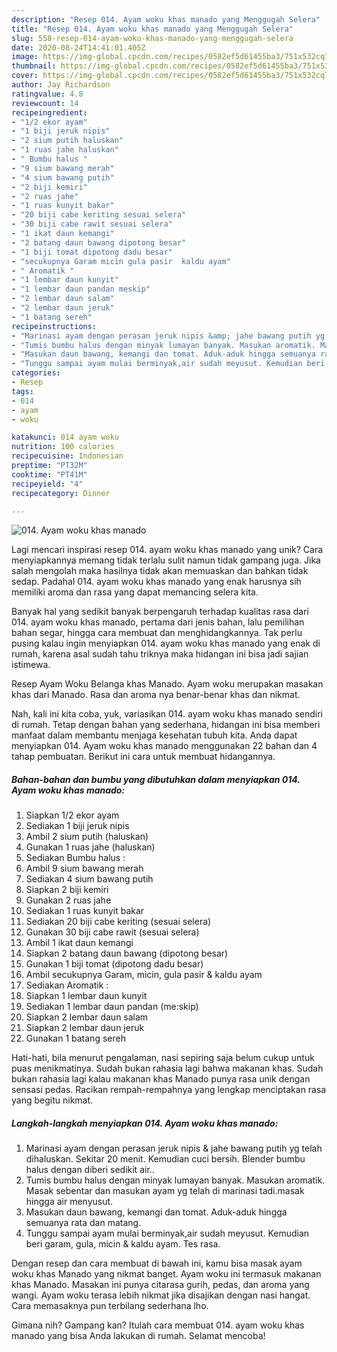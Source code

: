 ```yaml
---
description: "Resep 014. Ayam woku khas manado yang Menggugah Selera"
title: "Resep 014. Ayam woku khas manado yang Menggugah Selera"
slug: 558-resep-014-ayam-woku-khas-manado-yang-menggugah-selera
date: 2020-08-24T14:41:01.405Z
image: https://img-global.cpcdn.com/recipes/0582ef5d61455ba3/751x532cq70/014-ayam-woku-khas-manado-foto-resep-utama.jpg
thumbnail: https://img-global.cpcdn.com/recipes/0582ef5d61455ba3/751x532cq70/014-ayam-woku-khas-manado-foto-resep-utama.jpg
cover: https://img-global.cpcdn.com/recipes/0582ef5d61455ba3/751x532cq70/014-ayam-woku-khas-manado-foto-resep-utama.jpg
author: Jay Richardson
ratingvalue: 4.8
reviewcount: 14
recipeingredient:
- "1/2 ekor ayam"
- "1 biji jeruk nipis"
- "2 sium putih haluskan"
- "1 ruas jahe haluskan"
- " Bumbu halus "
- "9 sium bawang merah"
- "4 sium bawang putih"
- "2 biji kemiri"
- "2 ruas jahe"
- "1 ruas kunyit bakar"
- "20 biji cabe keriting sesuai selera"
- "30 biji cabe rawit sesuai selera"
- "1 ikat daun kemangi"
- "2 batang daun bawang dipotong besar"
- "1 biji tomat dipotong dadu besar"
- "secukupnya Garam micin gula pasir  kaldu ayam"
- " Aromatik "
- "1 lembar daun kunyit"
- "1 lembar daun pandan meskip"
- "2 lembar daun salam"
- "2 lembar daun jeruk"
- "1 batang sereh"
recipeinstructions:
- "Marinasi ayam dengan perasan jeruk nipis &amp; jahe bawang putih yg telah dihaluskan. Sekitar 20 menit. Kemudian cuci bersih. Blender bumbu halus dengan diberi sedikit air.."
- "Tumis bumbu halus dengan minyak lumayan banyak. Masukan aromatik. Masak sebentar dan masukan ayam yg telah di marinasi tadi.masak hingga air menyusut."
- "Masukan daun bawang, kemangi dan tomat. Aduk-aduk hingga semuanya rata dan matang."
- "Tunggu sampai ayam mulai berminyak,air sudah meyusut. Kemudian beri garam, gula, micin &amp; kaldu ayam. Tes rasa."
categories:
- Resep
tags:
- 014
- ayam
- woku

katakunci: 014 ayam woku 
nutrition: 100 calories
recipecuisine: Indonesian
preptime: "PT32M"
cooktime: "PT41M"
recipeyield: "4"
recipecategory: Dinner

---
```



![014. Ayam woku khas manado](https://img-global.cpcdn.com/recipes/0582ef5d61455ba3/751x532cq70/014-ayam-woku-khas-manado-foto-resep-utama.jpg)

Lagi mencari inspirasi resep 014. ayam woku khas manado yang unik? Cara menyiapkannya memang tidak terlalu sulit namun tidak gampang juga. Jika salah mengolah maka hasilnya tidak akan memuaskan dan bahkan tidak sedap. Padahal 014. ayam woku khas manado yang enak harusnya sih memiliki aroma dan rasa yang dapat memancing selera kita.

Banyak hal yang sedikit banyak berpengaruh terhadap kualitas rasa dari 014. ayam woku khas manado, pertama dari jenis bahan, lalu pemilihan bahan segar, hingga cara membuat dan menghidangkannya. Tak perlu pusing kalau ingin menyiapkan 014. ayam woku khas manado yang enak di rumah, karena asal sudah tahu triknya maka hidangan ini bisa jadi sajian istimewa.

Resep Ayam Woku Belanga khas Manado. Ayam woku merupakan masakan khas dari Manado. Rasa dan aroma nya benar-benar khas dan nikmat.


Nah, kali ini kita coba, yuk, variasikan 014. ayam woku khas manado sendiri di rumah. Tetap dengan bahan yang sederhana, hidangan ini bisa memberi manfaat dalam membantu menjaga kesehatan tubuh kita. Anda dapat menyiapkan 014. Ayam woku khas manado menggunakan 22 bahan dan 4 tahap pembuatan. Berikut ini cara untuk membuat hidangannya.

<!--inarticleads1-->

##### Bahan-bahan dan bumbu yang dibutuhkan dalam menyiapkan 014. Ayam woku khas manado:

1. Siapkan 1/2 ekor ayam
1. Sediakan 1 biji jeruk nipis
1. Ambil 2 sium putih (haluskan)
1. Gunakan 1 ruas jahe (haluskan)
1. Sediakan  Bumbu halus :
1. Ambil 9 sium bawang merah
1. Sediakan 4 sium bawang putih
1. Siapkan 2 biji kemiri
1. Gunakan 2 ruas jahe
1. Sediakan 1 ruas kunyit bakar
1. Sediakan 20 biji cabe keriting (sesuai selera)
1. Gunakan 30 biji cabe rawit (sesuai selera)
1. Ambil 1 ikat daun kemangi
1. Siapkan 2 batang daun bawang (dipotong besar)
1. Gunakan 1 biji tomat (dipotong dadu besar)
1. Ambil secukupnya Garam, micin, gula pasir &amp; kaldu ayam
1. Sediakan  Aromatik :
1. Siapkan 1 lembar daun kunyit
1. Sediakan 1 lembar daun pandan (me:skip)
1. Siapkan 2 lembar daun salam
1. Siapkan 2 lembar daun jeruk
1. Gunakan 1 batang sereh


Hati-hati, bila menurut pengalaman, nasi sepiring saja belum cukup untuk puas menikmatinya. Sudah bukan rahasia lagi bahwa makanan khas. Sudah bukan rahasia lagi kalau makanan khas Manado punya rasa unik dengan sensasi pedas. Racikan rempah-rempahnya yang lengkap menciptakan rasa yang begitu nikmat. 

<!--inarticleads2-->

##### Langkah-langkah menyiapkan 014. Ayam woku khas manado:

1. Marinasi ayam dengan perasan jeruk nipis &amp; jahe bawang putih yg telah dihaluskan. Sekitar 20 menit. Kemudian cuci bersih. Blender bumbu halus dengan diberi sedikit air..
1. Tumis bumbu halus dengan minyak lumayan banyak. Masukan aromatik. Masak sebentar dan masukan ayam yg telah di marinasi tadi.masak hingga air menyusut.
1. Masukan daun bawang, kemangi dan tomat. Aduk-aduk hingga semuanya rata dan matang.
1. Tunggu sampai ayam mulai berminyak,air sudah meyusut. Kemudian beri garam, gula, micin &amp; kaldu ayam. Tes rasa.


Dengan resep dan cara membuat di bawah ini, kamu bisa masak ayam woku khas Manado yang nikmat banget. Ayam woku ini termasuk makanan khas Manado. Masakan ini punya citarasa gurih, pedas, dan aroma yang wangi. Ayam woku terasa lebih nikmat jika disajikan dengan nasi hangat. Cara memasaknya pun terbilang sederhana lho. 

Gimana nih? Gampang kan? Itulah cara membuat 014. ayam woku khas manado yang bisa Anda lakukan di rumah. Selamat mencoba!
